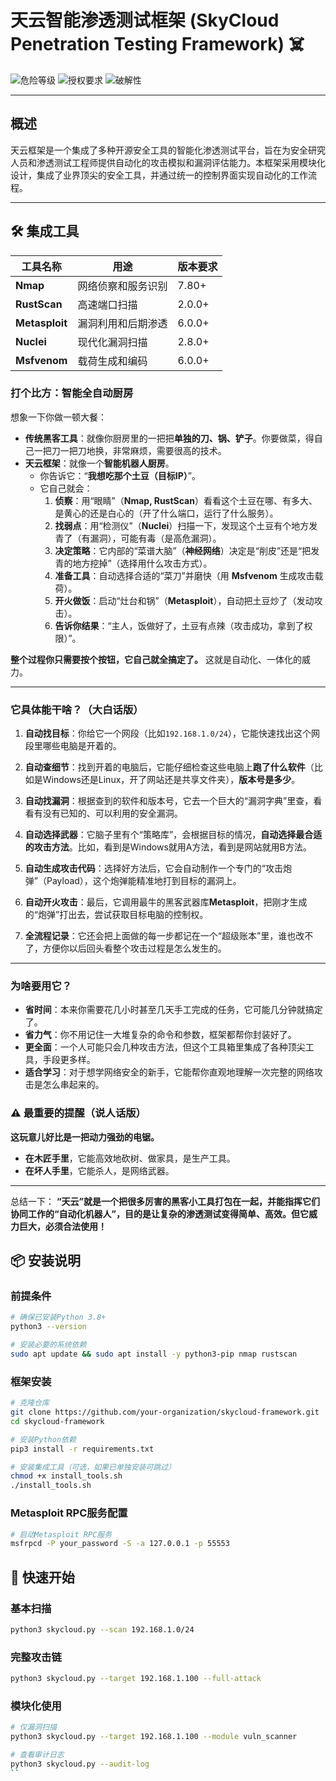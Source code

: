 # 天云智能渗透测试框架 (SkyCloud Penetration Testing Framework) ☠️

![危险等级](https://img.shields.io/badge/危险等级-毁灭级-black) 
![授权要求](https://img.shields.io/badge/授权要求-五角大楼级_许可-red) 
![破解性](https://img.shields.io/badge/加密等级-量子态-blueviolet)

---

## 概述

天云框架是一个集成了多种开源安全工具的智能化渗透测试平台，旨在为安全研究人员和渗透测试工程师提供自动化的攻击模拟和漏洞评估能力。本框架采用模块化设计，集成了业界顶尖的安全工具，并通过统一的控制界面实现自动化的工作流程。

---
## 🛠️ 集成工具

| 工具名称 | 用途 | 版本要求 |
|---------|------|---------|
| **Nmap** | 网络侦察和服务识别 | 7.80+ |
| **RustScan** | 高速端口扫描 | 2.0.0+ |
| **Metasploit** | 漏洞利用和后期渗透 | 6.0.0+ |
| **Nuclei** | 现代化漏洞扫描 | 2.8.0+ |
| **Msfvenom** | 载荷生成和编码 | 6.0.0+ |


### 打个比方：智能全自动厨房

想象一下你做一顿大餐：

*   **传统黑客工具**：就像你厨房里的一把把**单独的刀、锅、铲子**。你要做菜，得自己一把刀一把刀地换，非常麻烦，需要很高的技术。
*   **天云框架**：就像一个**智能机器人厨房**。
    *   你告诉它：“**我想吃那个土豆（目标IP）**”。
    *   它自己就会：
        1.  **侦察**：用“眼睛”（**Nmap, RustScan**）看看这个土豆在哪、有多大、是黄心的还是白心的（开了什么端口，运行了什么服务）。
        2.  **找弱点**：用“检测仪”（**Nuclei**）扫描一下，发现这个土豆有个地方发青了（有漏洞），可能有毒（是高危漏洞）。
        3.  **决定策略**：它内部的“菜谱大脑”（**神经网络**）决定是“削皮”还是“把发青的地方挖掉”（选择用什么攻击方式）。
        4.  **准备工具**：自动选择合适的“菜刀”并磨快（用 **Msfvenom** 生成攻击载荷）。
        5.  **开火做饭**：启动“灶台和锅”（**Metasploit**），自动把土豆炒了（发动攻击）。
        6.  **告诉你结果**：“主人，饭做好了，土豆有点辣（攻击成功，拿到了权限）”。

**整个过程你只需要按个按钮，它自己就全搞定了。** 这就是自动化、一体化的威力。

---

### 它具体能干啥？（大白话版）

1.  **自动找目标**：你给它一个网段（比如`192.168.1.0/24`），它能快速找出这个网段里哪些电脑是开着的。

2.  **自动查细节**：找到开着的电脑后，它能仔细检查这些电脑上**跑了什么软件**（比如是Windows还是Linux，开了网站还是共享文件夹），**版本号是多少**。

3.  **自动找漏洞**：根据查到的软件和版本号，它去一个巨大的“漏洞字典”里查，看看有没有已知的、可以利用的安全漏洞。

4.  **自动选择武器**：它脑子里有个“策略库”，会根据目标的情况，**自动选择最合适的攻击方法**。比如，看到是Windows就用A方法，看到是网站就用B方法。

5.  **自动生成攻击代码**：选择好方法后，它会自动制作一个专门的“攻击炮弹”（Payload），这个炮弹能精准地打到目标的漏洞上。

6.  **自动开火攻击**：最后，它调用最牛的黑客武器库**Metasploit**，把刚才生成的“炮弹”打出去，尝试获取目标电脑的控制权。

7.  **全流程记录**：它还会把上面做的每一步都记在一个“超级账本”里，谁也改不了，方便你以后回头看整个攻击过程是怎么发生的。

---

### 为啥要用它？

*   **省时间**：本来你需要花几小时甚至几天手工完成的任务，它可能几分钟就搞定了。
*   **省力气**：你不用记住一大堆复杂的命令和参数，框架都帮你封装好了。
*   **更全面**：一个人可能只会几种攻击方法，但这个工具箱里集成了各种顶尖工具，手段更多样。
*   **适合学习**：对于想学网络安全的新手，它能帮你直观地理解一次完整的网络攻击是怎么串起来的。

### ⚠️ 最重要的提醒（说人话版）

**这玩意儿好比是一把动力强劲的电锯。**

*   **在木匠手里**，它能高效地砍树、做家具，是生产工具。
*   **在坏人手里**，它能杀人，是网络武器。

---

总结一下：
**“天云”就是一个把很多厉害的黑客小工具打包在一起，并能指挥它们协同工作的“自动化机器人”，目的是让复杂的渗透测试变得简单、高效。但它威力巨大，必须合法使用！**


## 📦 安装说明

### 前提条件
```bash
# 确保已安装Python 3.8+
python3 --version

# 安装必要的系统依赖
sudo apt update && sudo apt install -y python3-pip nmap rustscan
```

### 框架安装
```bash
# 克隆仓库
git clone https://github.com/your-organization/skycloud-framework.git
cd skycloud-framework

# 安装Python依赖
pip3 install -r requirements.txt

# 安装集成工具（可选，如果已单独安装可跳过）
chmod +x install_tools.sh
./install_tools.sh
```

### Metasploit RPC服务配置
```bash
# 启动Metasploit RPC服务
msfrpcd -P your_password -S -a 127.0.0.1 -p 55553
```

## 🚀 快速开始

### 基本扫描
```bash
python3 skycloud.py --scan 192.168.1.0/24
```

### 完整攻击链
```bash
python3 skycloud.py --target 192.168.1.100 --full-attack
```

### 模块化使用
```bash
# 仅漏洞扫描
python3 skycloud.py --target 192.168.1.100 --module vuln_scanner

# 查看审计日志
python3 skycloud.py --audit-log
``

